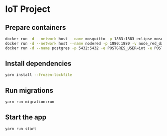 # IoT Project

## Prepare containers

```bash
docker run -d --network host --name mosquitto -p 1883:1883 eclipse-mosquitto
docker run -d --network host --name nodered -p 1880:1880 -v node_red_data:/data nodered/node-red
docker run -d --name postgres -p 5432:5432 -e POSTGRES_USER=iot -e POSTGRES_PASSWORD=iot -e POSTGRES_DB=iot postgres
```

## Install dependencies
```bash
yarn install --frozen-lockfile
```

## Run migrations
```bash
yarn run migration:run
```

## Start the app

```bash
yarn run start
```
